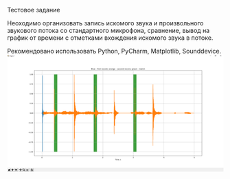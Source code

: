 Тестовое задание

Неоходимо организовать запись искомого звука и произвольного звукового потока со стандартного микрофона, сравнение, вывод на график от времени с отметками вхождения искомого звука в потоке.

Рекомендовано использовать Python, PyCharm, Matplotlib, Sounddevice.
![Example](/example.png)
